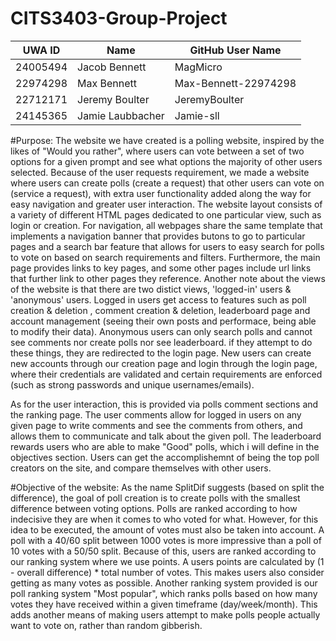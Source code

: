 # CITS3403-Group-Project

| UWA ID   | Name             | GitHub User Name      |
| -------- | ---------------- | --------------------- |
| 24005494 | Jacob Bennett    | MagMicro              |
| 22974298 | Max Bennett      | Max-Bennett-22974298  |
| 22712171 | Jeremy Boulter   | JeremyBoulter         |
| 24145365 | Jamie Laubbacher | Jamie-sll             |

#Purpose:
The website we have created is a polling website, inspired by the likes of "Would you rather", where users can vote between a set of two options for a given prompt and see what options the majority of other users selected. Because of the user requests requirement, we made a website where users can create polls (create a request) that other users can vote on (service a request), with extra user functionality added along the way for easy navigation and greater user interaction. The website layout consists of a variety of different HTML pages dedicated to one particular view, such as login or creation. For navigation, all webpages share the same template that implements a navigation banner that provides butons to go to particular pages and a search bar feature that allows for users to easy search for polls to vote on based on search requirements and filters. Furthermore, the main page provides links to key pages, and some other pages include url links that further link to other pages they reference. Another note about the views of the website is that there are two distict views, 'logged-in' users & 'anonymous' users. Logged in users get access to features such as poll creation & deletion , comment creation & deletion, leaderboard page and account management (seeing their own posts and performace, being able to modify their data). Anonymous users can only search polls and cannot see comments nor create polls nor see leaderboard. if they attempt to do these things, they are redirected to the login page. New users can create new accounts through our creation page and login through the login page, where their credentials are validated and certain requirements are enforced (such as strong passwords and unique usernames/emails).

As for the user interaction, this is provided via polls comment sections and the ranking page. The user comments allow for logged in users on any given page to write comments and see the comments from others, and allows them to communicate and talk about the given poll. The leaderboard rewards users who are able to make "Good" polls, which i will define in the objectives section. Users can get the accomplishemnt of being the top poll creators on the site, and compare themselves with other users.

#Objective of the website:
As the name SplitDif suggests (based on split the difference), the goal of poll creation is to create polls with the smallest difference between voting options. Polls are ranked according to how indecisive they are when it comes to who voted for what. However, for this idea to be executed, the amount of votes must also be taken into account. A poll with a 40/60 split between 1000 votes is more impressive than a poll of 10 votes with a 50/50 split. Because of this, users are ranked according to our ranking system where we use points. A users points are calculated by (1 - overall difference) * total number of votes. This makes users also consider getting as many votes as possible.
Another ranking system provided is our poll ranking system "Most popular", which ranks polls based on how many votes they have received within a given timeframe (day/week/month). This adds another means of making users attempt to make polls people actually want to vote on, rather than random gibberish.